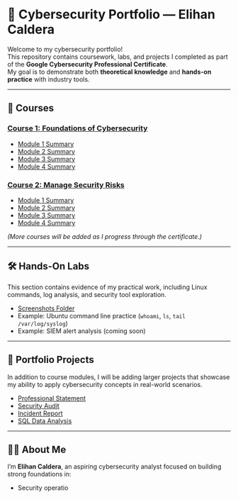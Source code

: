 # 🔐 Cybersecurity Portfolio — Elihan Caldera

Welcome to my cybersecurity portfolio!  
This repository contains coursework, labs, and projects I completed as part of the **Google Cybersecurity Professional Certificate**.  
My goal is to demonstrate both **theoretical knowledge** and **hands-on practice** with industry tools.

---

## 📘 Courses

### [Course 1: Foundations of Cybersecurity](./course1-foundations)
- [Module 1 Summary](./course1-foundations/module1-summary.md)
- [Module 2 Summary](./course1-foundations/module2-summary.md)
- [Module 3 Summary](./course1-foundations/module3-summary.md)
- [Module 4 Summary](./course1-foundations/module4-summary.md)

### [Course 2: Manage Security Risks](./course2-manage-risks)
- [Module 1 Summary](./course2-manage-risks/module1-summary.md)
- [Module 2 Summary](./course2-manage-risks/module2-summary.md)
- [Module 3 Summary](./course2-manage-risks/module3-summary.md)
- [Module 4 Summary](./course2-manage-risks/module4-summary.md)

*(More courses will be added as I progress through the certificate.)*

---

## 🛠️ Hands-On Labs
This section contains evidence of my practical work, including Linux commands, log analysis, and security tool exploration.

- [Screenshots Folder](./screenshots)  
- Example: Ubuntu command line practice (`whoami`, `ls`, `tail /var/log/syslog`)  
- Example: SIEM alert analysis (coming soon)

---

## 📂 Portfolio Projects
In addition to course modules, I will be adding larger projects that showcase my ability to apply cybersecurity concepts in real-world scenarios.

- [Professional Statement](./portfolio-projects/professional-statement.md)  
- [Security Audit](./portfolio-projects/security-audit.md)  
- [Incident Report](./portfolio-projects/incident-report.md)  
- [SQL Data Analysis](./portfolio-projects/sql-analysis.md)

---

## 👨‍💻 About Me
I’m **Elihan Caldera**, an aspiring cybersecurity analyst focused on building strong foundations in:  
- Security operatio


